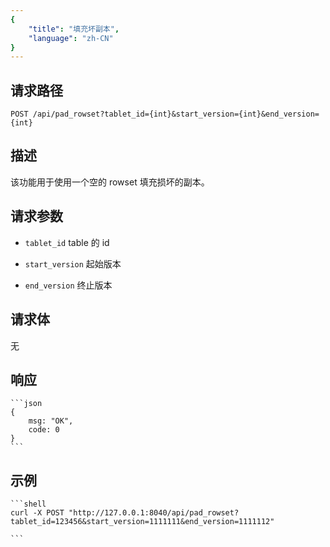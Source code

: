 ```yaml
---
{
    "title": "填充坏副本",
    "language": "zh-CN"
}
---
```


## 请求路径

`POST /api/pad_rowset?tablet_id={int}&start_version={int}&end_version={int}`

## 描述

该功能用于使用一个空的 rowset 填充损坏的副本。

## 请求参数

* `tablet_id`
    table 的 id

* `start_version`
    起始版本

* `end_version`
    终止版本       


## 请求体

无

## 响应

    ```json
    {
        msg: "OK",
        code: 0
    }
    ```
## 示例


    ```shell
    curl -X POST "http://127.0.0.1:8040/api/pad_rowset?tablet_id=123456&start_version=1111111&end_version=1111112"

    ```

